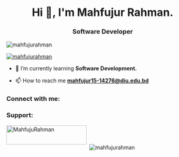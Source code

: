 <h1 align="center">Hi 👋, I'm Mahfujur Rahman.</h1>
<h3 align="center">Software Developer</h3>

<p align="left"> <img src="https://komarev.com/ghpvc/?username=mahfujurahman&label=Profile%20views&color=0e75b6&style=flat" alt="mahfujurahman" /> </p>

<p align="left"> <a href="https://github.com/ryo-ma/github-profile-trophy"><img src="https://github-profile-trophy.vercel.app/?username=mahfujurahman" alt="mahfujurahman" /></a> </p>

- 🌱 I’m currently learning **Software Development.**

- 📫 How to reach me **mahfujur15-14276@diu.edu.bd**

<h3 align="left">Connect with me:</h3>
<p align="left">
</p>

<h3 align="left">Support:</h3>
<p><a href="https://www.buymeacoffee.com/MahfujuRahman"> <img align="left" src="https://cdn.buymeacoffee.com/buttons/v2/default-yellow.png" height="50" width="210" alt="MahfujuRahman" /></a></p><br><br>

<p>&nbsp;<img align="center" src="https://github-readme-stats.vercel.app/api?username=mahfujurahman&show_icons=true&locale=en" alt="mahfujurahman" /></p>
